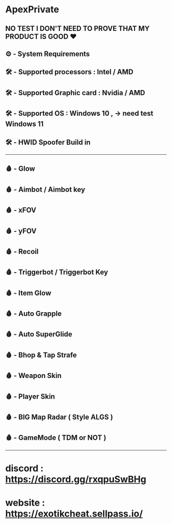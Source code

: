 # ApexPrivate

NO TEST I DON'T NEED TO PROVE THAT MY PRODUCT IS GOOD ❤️
-------------------------------
⚙️ - System Requirements
-------------------------------
## 🛠 - Supported processors : Intel / AMD
## 🛠 - Supported Graphic card : Nvidia / AMD
## 🛠 - Supported OS : Windows 10 ,  -> need test Windows 11
## 🛠 - HWID Spoofer Build in
-------------------------------
## 🩸 - Glow
## 🩸 - Aimbot / Aimbot key
## 🩸 - xFOV
## 🩸 - yFOV
## 🩸 - Recoil
## 🩸 - Triggerbot / Triggerbot Key
## 🩸 - Item Glow
## 🩸 - Auto Grapple
## 🩸 - Auto SuperGlide
## 🩸 - Bhop & Tap Strafe
## 🩸 - Weapon Skin
## 🩸 - Player Skin
## 🩸 - BIG Map Radar ( Style ALGS )
## 🩸 - GameMode ( TDM or NOT )
-------------------------------
# discord : https://discord.gg/rxqpuSwBHg
# website : https://exotikcheat.sellpass.io/
